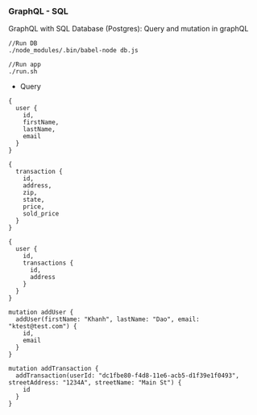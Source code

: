 ### GraphQL - SQL

GraphQL with SQL Database (Postgres): Query and mutation in graphQL

```
//Run DB
./node_modules/.bin/babel-node db.js

//Run app
./run.sh

```


* Query

```
{
  user {
    id,
    firstName,
    lastName,
    email
  }
}

{
  transaction {
    id,
    address,
    zip,
    state,
    price,
    sold_price
  }
}

{
  user {
    id,
    transactions {
      id,
      address
    }
  }
}

mutation addUser {
  addUser(firstName: "Khanh", lastName: "Dao", email: "ktest@test.com") {
    id,
    email
  }
}

mutation addTransaction {
  addTransaction(userId: "dc1fbe80-f4d8-11e6-acb5-d1f39e1f0493", streetAddress: "1234A", streetName: "Main St") {
    id
  }
}

```

